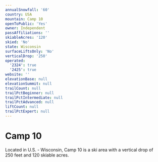 ```yaml
---
annualSnowfall: '60'
country: USA
mountain: Camp 10
openToPublic: 'Yes'
owner: Independent
passAffiliations: ''
skiableAcres: '120'
skied: 'No'
state: Wisconsin
surfaceLiftsOnly: 'No'
verticalDrop: '250'
operated:
  '2324': true
  '2425': true
website: ''
elevationBase: null
elevationSummit: null
trailCount: null
trailPctBeginner: null
trailPctIntermediate: null
trailPctAdvanced: null
liftCount: null
trailPctExpert: null
---
```



# Camp 10

Located in U.S. - Wisconsin, Camp 10 is a ski area with a vertical drop of 250 feet and 120 skiable acres.
